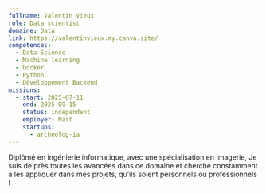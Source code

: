 ```yaml
---
fullname: Valentin Vieux
role: Data scientist
domaine: Data
link: https://valentinvieux.my.canva.site/
competences:
  - Data Science
  - Machine learning
  - Docker
  - Python
  - Développement Backend
missions:
  - start: 2025-07-11
    end: 2025-09-15
    status: independent
    employer: Malt
    startups:
      - archeolog-ia
---
```

Diplômé en ingénierie informatique, avec une spécialisation en Imagerie, Je suis de près toutes les avancées dans ce domaine et cherche constamment à les appliquer dans mes projets, qu’ils soient personnels ou professionnels !